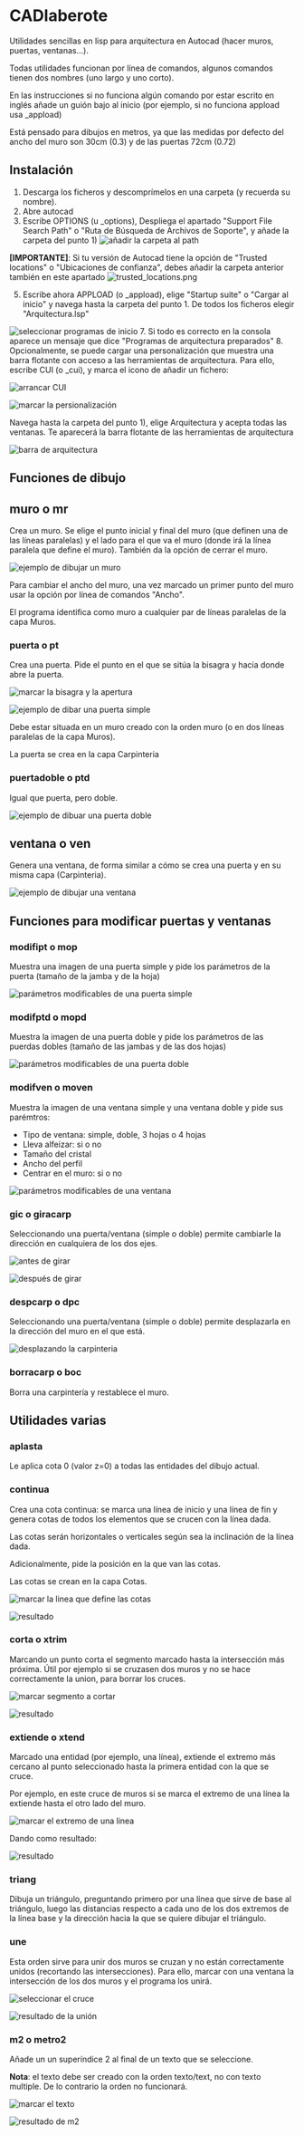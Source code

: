 # CADlaberote
Utilidades sencillas en lisp para arquitectura en Autocad (hacer muros, puertas, ventanas...).

Todas utilidades funcionan por línea de comandos, algunos comandos tienen dos nombres (uno largo y uno corto).

En las instrucciones si no funciona algún comando por estar escrito en inglés añade un guión bajo al inicio (por ejemplo, si no funciona appload usa _appload)

Está pensado para dibujos en metros, ya que las medidas por defecto del ancho del muro son 30cm (0.3) y de las puertas 72cm (0.72)


## Instalación
1. Descarga los ficheros y descomprímelos en una carpeta (y recuerda su nombre).
2. Abre autocad
3. Escribe OPTIONS (u _options), Despliega el apartado "Support File Search Path" o "Ruta de Búsqueda de Archivos de Soporte", y añade la carpeta del punto 1)
![añadir la carpeta al path](img/support_files.png)

**[IMPORTANTE]**: Si tu versión de Autocad tiene la opción de "Trusted locations" o "Ubicaciones de confianza", debes añadir la carpeta anterior también en este apartado 
![trusted_locations.png](img/trusted_locations.png)

5. Escribe ahora APPLOAD (o _appload), elige "Startup suite" o "Cargar al inicio" y navega hasta la carpeta del punto 1. De todos los ficheros elegir "Arquitectura.lsp"

![seleccionar programas de inicio](img/startup_suite.png)
7. Si todo es correcto en la consola aparece un mensaje que dice "Programas de arquitectura preparados"
8. Opcionalmente, se puede cargar una personalización que muestra una barra flotante con acceso a las herramientas de arquitectura. 
Para ello, escribe CUI (o _cui), y marca el icono de añadir un fichero:

![arrancar CUI](img/cui.png)

![marcar la persionalización](img/load_partial_customization.png)

Navega hasta la carpeta del punto 1), elige Arquitectura y acepta todas las ventanas. Te aparecerá la barra flotante de las herramientas de arquitectura

![barra de arquitectura](img/arquitectura_toolbar.png)

## Funciones de dibujo
## muro o mr
Crea un muro. Se elige el punto inicial y final del muro (que definen una de las líneas paralelas) y el lado para el que va el muro (donde irá la línea paralela que define el muro). También da la opción de cerrar el muro. 

![ejemplo de dibujar un muro](img/muro.png)

Para cambiar el ancho del muro, una vez marcado un primer punto del muro usar la opción por línea de comandos "Ancho".

El programa identifica como muro a cualquier par de líneas paralelas de la capa Muros.

### puerta o pt
Crea una puerta. Pide el punto en el que se sitúa la bisagra y hacia donde abre la puerta. 

![marcar la bisagra y la apertura](img/puerta1.png)

![ejemplo de dibar una puerta simple](img/puerta2.png)

Debe estar situada en un muro creado con la orden muro (o en dos líneas paralelas de la capa Muros). 

La puerta se crea en la capa Carpinteria

### puertadoble o ptd
Igual que puerta, pero doble.

![ejemplo de dibuar una puerta doble](img/puerta_doble.png)

## ventana o ven
Genera una ventana, de forma similar a cómo se crea una puerta y en su misma capa (Carpinteria).

![ejemplo de dibujar una ventana](img/ventana.png)

## Funciones para modificar puertas y ventanas
### modifipt o mop
Muestra una imagen de una puerta simple y pide los parámetros de la puerta (tamaño de la jamba y de la hoja)

![parámetros modificables de una puerta simple](img/modifpt.png)
### modifptd o mopd
Muestra la imagen de una puerta doble y pide los parámetros de las puerdas dobles (tamaño de las jambas y de las dos hojas)

![parámetros modificables de una puerta doble](img/modifptd.png)
### modifven o moven
Muestra la imagen de una ventana simple y una ventana doble y pide sus parémtros:
- Tipo de ventana: simple, doble, 3 hojas o 4 hojas
- Lleva alfeizar: si o no
- Tamaño del cristal
- Ancho del perfil
- Centrar en el muro: si o no

![parámetros modificables de una ventana](img/modifven.png)

### gic o giracarp
Seleccionando una puerta/ventana (simple o doble) permite cambiarle la dirección en cualquiera de los dos ejes.

![antes de girar](img/giracarp1.png)

![después de girar](img/giracarp2.png)
### despcarp o dpc
Seleccionando una puerta/ventana (simple o doble) permite desplazarla en la dirección del muro en el que está.

![desplazando la carpinteria](img/descarp.png)

### borracarp o boc
Borra una carpintería y restablece el muro.

## Utilidades varias
### aplasta
Le aplica cota 0 (valor z=0) a todas las entidades del dibujo actual.

### continua
Crea una cota continua: se marca una línea de inicio y una línea de fin y genera cotas de todos los elementos que se crucen con la línea dada. 

Las cotas serán horizontales o verticales según sea la inclinación de la línea dada. 

Adicionalmente, pide la posición en la que van las cotas.

Las cotas se crean en la capa Cotas.

![marcar la linea que define las cotas](img/continua1.png)

![resultado](img/continua2.png)
### corta o xtrim
Marcando un punto corta el segmento marcado hasta la intersección más próxima. Útil por ejemplo si se cruzasen dos muros y no se hace correctamente la union, para borrar los cruces.

![marcar segmento a cortar](img/corta.png)

![resultado](img/extiende2.png)

### extiende o xtend
Marcado una entidad (por ejemplo, una línea), extiende el extremo más cercano al punto seleccionado hasta la primera entidad con la que se cruce.

Por ejemplo, en este cruce de muros si se marca el extremo de una línea la extiende hasta el otro lado del muro.

![marcar el extremo de una linea](img/extiende1.png)

Dando como resultado:

![resultado](img/extiende2.png)
### triang
Dibuja un triángulo, preguntando primero por una línea que sirve de base al triángulo, luego las distancias respecto a cada uno de los dos extremos de la línea base y la dirección hacia la que se quiere dibujar el triángulo.

### une
Esta orden sirve para unir dos muros se cruzan y no están correctamente unidos (recortando las intersecciones). Para ello, marcar con una ventana la intersección de los dos muros y el programa los unirá.

![seleccionar el cruce](img/une1.png)

![resultado de la unión](img/une2.png)

### m2 o metro2
Añade un un superíndice 2 al final de un texto que se seleccione.

**Nota**: el texto debe ser creado con la orden texto/text, no con texto multiple. De lo contrario la orden no funcionará.

![marcar el texto](img/metro2-1.png)

![resultado de m2](img/metro2-2.png)
